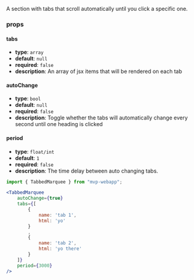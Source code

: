 A section with tabs that scroll automatically until you click a specific one.

### props
#### tabs
- **type**: `array`
- **default**: `null`
- **required**: `false`
- **description**: An array of jsx items that will be rendered on each tab

#### autoChange
- **type**: `bool`
- **default**: `null`
- **required**: `false`
- **description**: Toggle whether the tabs will automatically change every second until one heading is clicked

#### period
- **type**: `float/int`
- **default**: `1`
- **required**: `false`
- **description**: The time delay between auto changing tabs.

``` jsx
import { TabbedMarquee } from "mvp-webapp";

<TabbedMarquee 
    autoChange={true}
    tabs={[
        {
            name: 'tab 1',
            html: 'yo'
        }
        ,
        {
            name: 'tab 2',
            html: 'yo there'
        }
    ]}
    period={3000}
/>
```
